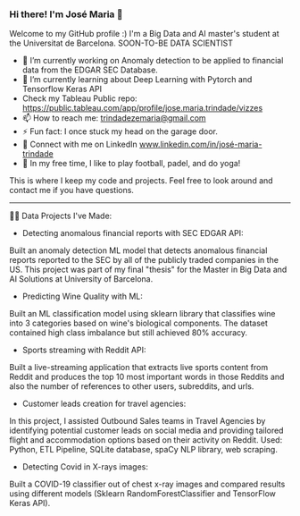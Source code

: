 ### Hi there! I'm José Maria 👋

Welcome to my GitHub profile :) 
I'm a Big Data and AI master's student at the Universitat de Barcelona. SOON-TO-BE DATA SCIENTIST


- 🔭 I’m currently working on Anomaly detection to be applied to financial data from the EDGAR SEC Database.
- 🌱 I’m currently learning about Deep Learning with Pytorch and Tensorflow Keras API
-    Check my Tableau Public repo: https://public.tableau.com/app/profile/jose.maria.trindade/vizzes
- 📫 How to reach me: trindadezemaria@gmail.com
- ⚡ Fun fact: I once stuck my head on the garage door.
- 🤝 Connect with me on LinkedIn www.linkedin.com/in/josé-maria-trindade
- 🎈 In my free time, I like to play football, padel, and do yoga!

This is where I keep my code and projects. Feel free to look around and contact me if you have questions.

---------------------------------------------------------------------------------------------------------

👨‍💻 Data Projects I've Made:

- Detecting anomalous financial reports with SEC EDGAR API:

Built an anomaly detection ML model that detects anomalous financial reports reported to the SEC by all of the publicly traded companies in the US. This project was part of my final "thesis" for the Master in Big Data and AI Solutions at University of Barcelona.


- Predicting Wine Quality with ML:

Built an ML classification model using sklearn library that classifies wine into 3 categories based on wine's biological components. The dataset contained high class imbalance but still achieved 80% accuracy.


- Sports streaming with Reddit API:

Built a live-streaming application that extracts live sports content from Reddit and produces the top 10 most important words in those Reddits and also the number of references to other users, subreddits, and urls.

- Customer leads creation for travel agencies:
  
In this project, I assisted Outbound Sales teams in Travel Agencies by identifying potential customer leads on social media and providing tailored flight and accommodation options based on their activity on Reddit. Used: Python, ETL Pipeline, SQLite database, spaCy NLP library, web scraping.


- Detecting Covid in X-rays images:
  
Built a COVID-19 classifier out of chest x-ray images and compared results using different models (Sklearn RandomForestClassifier and TensorFlow Keras API).
